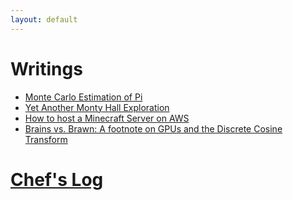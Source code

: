 ```yaml
---
layout: default
---
```

# Writings
- [Monte Carlo Estimation of Pi](./writing_dir/MonteCarloPi.html)
- [Yet Another Monty Hall Exploration](./writing_dir/YAMHE.html)
- [How to host a Minecraft Server on AWS](./writing_dir/minecraft_aws_server.html)
- [Brains vs. Brawn: A footnote on GPUs and the Discrete Cosine Transform](./writing_dir/brains_vs_brawn.html)

# [Chef's Log](./writing_dir/chefs_log_overview.html)
